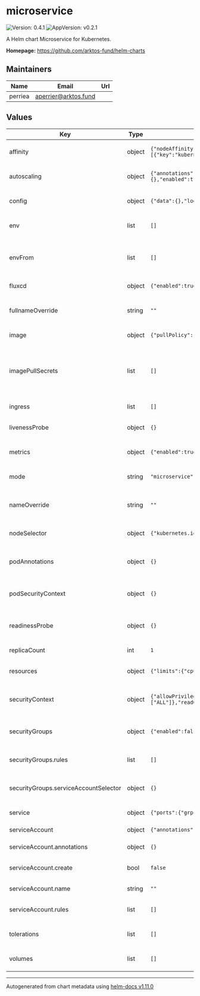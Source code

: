 # microservice

![Version: 0.4.1](https://img.shields.io/badge/Version-0.4.1-informational?style=flat-square) ![AppVersion: v0.2.1](https://img.shields.io/badge/AppVersion-v0.2.1-informational?style=flat-square)

A Helm chart Microservice for Kubernetes.

**Homepage:** <https://github.com/arktos-fund/helm-charts>

## Maintainers

| Name | Email | Url |
| ---- | ------ | --- |
| perriea | <aperrier@arktos.fund> |  |

## Values

| Key | Type | Default | Description |
|-----|------|---------|-------------|
| affinity | object | `{"nodeAffinity":{"requiredDuringSchedulingIgnoredDuringExecution":{"nodeSelectorTerms":[{"matchExpressions":[{"key":"kubernetes.io/arch","operator":"In","values":["arm64"]}]}]}}}` | affinity is an optional configuration for the microservice |
| autoscaling | object | `{"annotations":{},"enabled":true,"maxReplicas":10,"minReplicas":1,"targetCPUUtilizationPercentage":70,"targetMemoryUtilizationPercentage":65}` | autoscaling is an optional configuration for the microservice |
| config | object | `{"data":{},"logger":{"format":"fmt","level":"info"},"secret":{},"timeout":"3s"}` | config is an optional configuration for the microservice |
| env | list | `[]` | env is an optional list of environment variables to add to the container |
| envFrom | list | `[]` | envFrom is an optional list of sources to populate environment variables in the container  |
| fluxcd | object | `{"enabled":true,"interval":"30m"}` | fluxcd is an optional configuration for fluxcd |
| fullnameOverride | string | `""` | fullnameOverride is an optional string to substitute for the full names of resources |
| image | object | `{"pullPolicy":"IfNotPresent","repository":"946936475872.dkr.ecr.us-east-1.amazonaws.com/instruments","tag":"1.0.0"}` | image is the image to use for the job |
| imagePullSecrets | list | `[]` | imagePullSecrets is an optional list of references to secrets in the same namespace to use for pulling any of the images used by this Chart. |
| ingress | list | `[]` | ingress is the ingress configuration |
| livenessProbe | object | `{}` | livenessProbe is an optional liveness probe to add to the container |
| metrics | object | `{"enabled":true}` | metrics is an optional configuration for the microservice |
| mode | string | `"microservice"` | mode is the deployment mode (microservice/worker) |
| nameOverride | string | `""` | nameOverride is an optional string to substitute for the full names of resources |
| nodeSelector | object | `{"kubernetes.io/os":"linux"}` | nodeSelector is an optional configuration for the microservice |
| podAnnotations | object | `{}` | podAnnotations is an optional list of annotations to add to the pod |
| podSecurityContext | object | `{}` | podSecurityContext is an optional security context to add to the pod |
| readinessProbe | object | `{}` | readinessProbe is an optional readiness probe to add to the container |
| replicaCount | int | `1` | replicas is the number of replicas to deploy |
| resources | object | `{"limits":{"cpu":"100m","memory":"128Mi"},"requests":{"cpu":"100m","memory":"128Mi"}}` | resources is an optional configuration for the microservice |
| securityContext | object | `{"allowPrivilegeEscalation":false,"capabilities":{"drop":["ALL"]},"readOnlyRootFilesystem":true,"runAsNonRoot":true,"runAsUser":1000}` | securityContext is an optional security context to add to the container |
| securityGroups | object | `{"enabled":false,"rules":[],"serviceAccountSelector":{}}` | securityGroups is an optional configuration for AWS security groups |
| securityGroups.rules | list | `[]` | rules is an optional list of rules to add to the security group |
| securityGroups.serviceAccountSelector | object | `{}` | serviceAccountSelector is an optional matchLabels to select the service account |
| service | object | `{"ports":{"grpc":11000,"http":8000},"type":"ClusterIP"}` | service is the service configuration |
| serviceAccount | object | `{"annotations":{},"create":false,"name":"","rules":[]}` | serviceAccount configuration |
| serviceAccount.annotations | object | `{}` | Annotations to add to the ServiceAccount |
| serviceAccount.create | bool | `false` | Specifies whether a ServiceAccount should be created |
| serviceAccount.name | string | `""` | The name of the ServiceAccount to use. |
| serviceAccount.rules | list | `[]` | Rules/RoleBinding to add to the ServiceAccount |
| tolerations | list | `[]` | tolerations is an optional configuration for the microservice |
| volumes | list | `[]` | volumes is an optional list of volumes to add to the container |

----------------------------------------------
Autogenerated from chart metadata using [helm-docs v1.11.0](https://github.com/norwoodj/helm-docs/releases/v1.11.0)
